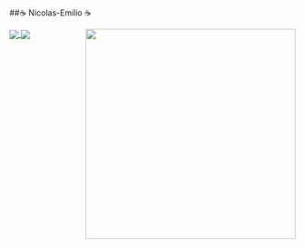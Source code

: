 ##☕ Nicolas-Emilio ☕


<img src=https://media3.giphy.com/media/v1.Y2lkPTc5MGI3NjExeG44cTgxeHJ6d3N2b2hkMHpqOXg3a2prcmEyZHprbm5lbzFiNGUzMiZlcD12MV9pbnRlcm5hbF9naWZfYnlfaWQmY3Q9Zw/h08ECPp28eYhRlFlHW/giphy.gif width="370px" align="right">




<a href="https://github.com/☕ Nicolas-Emilio ☕">
 <img align="center" src="https://github-readme-stats.vercel.app/api?username=☕ Nicolas-Emilio ☕o&show_icons=true&title_color=9d4edd&text_color=c77dff&icon_color=7b2cbf&bg_color=0d1117" />
</a>

<a href="https://github.com/☕ Nicolas-Emilio ☕">
  <img align="center" src="https://github-readme-stats.vercel.app/api/top-langs/?username=☕ Nicolas-Emilio ☕&title_color=9d4edd&text_color=c77dff&bg_color=0d1117" />
</a>

